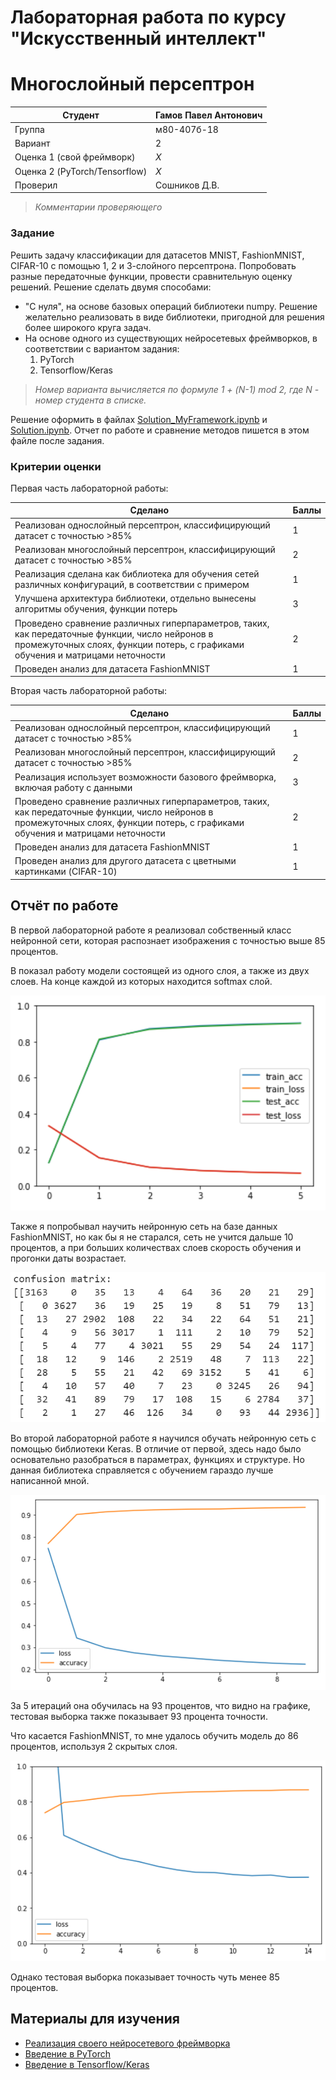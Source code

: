 # Лабораторная работа по курсу "Искусственный интеллект"
# Многослойный персептрон

| Студент | Гамов Павел Антонович |
|------|------|
| Группа  | м80-407б-18 |
| Вариант | 2 |
| Оценка 1 (свой фреймворк) | *X* |
| Оценка 2 (PyTorch/Tensorflow) | *X* |
| Проверил | Сошников Д.В. |

> *Комментарии проверяющего*
### Задание

Решить задачу классификации для датасетов MNIST, FashionMNIST, CIFAR-10 с помощью 1, 2 и 3-слойного персептрона. Попробовать разные передаточные функции, провести сравнительную оценку решений. Решение сделать двумя способами:
* "С нуля", на основе базовых операций библиотеки numpy. Решение желательно реализовать в виде библиотеки, пригодной для решения более широкого круга задач.
* На основе одного из существующих нейросетевых фреймворков, в соответствии с вариантом задания:
   1. PyTorch
   1. Tensorflow/Keras

> *Номер варианта вычисляется по формуле 1 + (N-1) mod 2, где N - номер студента в списке.*

Решение оформить в файлах [Solution_MyFramework.ipynb](Solution_MyFramework.ipynb) и [Solution.ipynb](Solution.ipynb). 
Отчет по работе и сравнение методов пишется в этом файле после задания.
### Критерии оценки

Первая часть лабораторной работы:

| Сделано | Баллы |
|---------|-------|
| Реализован однослойный персептрон, классифицирующий датасет с точностью >85% | 1 |
| Реализован многослойный персептрон, классифицирующий датасет с точностью >85% | 2 |
| Реализация сделана как библиотека для обучения сетей различных конфигураций, в соответствии с примером | 1 |
| Улучшена архитектура библиотеки, отдельно вынесены алгоритмы обучения, функции потерь | 3 |
| Проведено сравнение различных гиперпараметров, таких, как передаточные функции, число нейронов в промежуточных слоях, функции потерь, с графиками обучения и матрицами неточности | 2 |
| Проведен анализ для датасета FashionMNIST | 1 |

Вторая часть лабораторной работы:

| Сделано | Баллы |
|---------|-------|
| Реализован однослойный персептрон, классифицирующий датасет с точностью >85% | 1 |
| Реализован многослойный персептрон, классифицирующий датасет с точностью >85% | 2 |
| Реализация использует возможности базового фреймворка, включая работу с данными | 3 |
| Проведено сравнение различных гиперпараметров, таких, как передаточные функции, число нейронов в промежуточных слоях, функции потерь, с графиками обучения и матрицами неточности | 2 |
| Проведен анализ для датасета FashionMNIST | 1 |
| Проведен анализ для другого датасета с цветными картинками (CIFAR-10) | 1 |

## Отчёт по работе

В первой лабораторной работе я реализовал собственный класс нейронной сети, которая распознает изображения с точностью выше 85 процентов.

В показал работу модели состоящей из одного слоя, а также из двух слоев. На конце каждой из которых находится softmax слой.

![Screenshot](./photo/p1.png)

Также я попробывал научить нейронную сеть на базе данных FashionMNIST, но как бы я не старался, сеть не учится дальше 10 процентов, а при больших количествах слоев скорость обучения и прогонки даты возрастает.

![Screenshot](./photo/p2.png)

Во второй лабораторной работе я научился обучать нейронную сеть с помощью библиотеки Keras. В отличие от первой, здесь надо было основательно разобраться в параметрах, функциях и структуре. Но данная библиотека справляется с обучением гараздо лучше написанной мной.

![Screenshot](./photo/p3.png)

За 5 итераций она обучилась на 93 процентов, что видно на графике, тестовая выборка также показывает 93 процента точности.

Что касается FashionMNIST, то мне удалось обучить модель до 86 процентов, используя 2 скрытых слоя.

![Screenshot](./photo/p4.png)

Однако тестовая выборка показывает точность чуть менее 85 процентов.

## Материалы для изучения

 * [Реализация своего нейросетевого фреймворка](https://github.com/shwars/NeuroWorkshop/blob/master/Notebooks/IntroMyFw.ipynb)
 * [Введение в PyTorch](https://github.com/shwars/NeuroWorkshop/blob/master/Notebooks/IntroPyTorch.ipynb)
 * [Введение в Tensorflow/Keras](https://github.com/shwars/NeuroWorkshop/blob/master/Notebooks/IntroKerasTF.ipynb)
